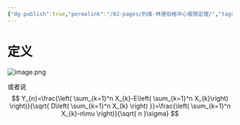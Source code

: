 ```yaml
---
{"dg-publish":true,"permalink":"/02-pages/列维-林德伯格中心极限定理/","tags":["personal/blog","概率论","概念"]}
---
```


# 定义
![image.png](https://yelanyanyu-img-bed.oss-cn-hangzhou.aliyuncs.com/img/blog/2024/06/20240614160726.png)

或者说 
$$
Y_{n}=\frac{\left( \sum_{k=1}^n X_{k}-E\left( \sum_{k=1}^n X_{k}\right) \right)}{\sqrt{ D\left( \sum_{k=1}^n X_{k} \right) }}=\frac{\left( \sum_{k=1}^n X_{k}-n\mu \right)}{\sqrt{ n }\sigma}
$$
